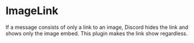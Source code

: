# ImageLink

If a message consists of only a link to an image, Discord hides the link and shows only the image embed. This plugin
makes the link show regardless.
